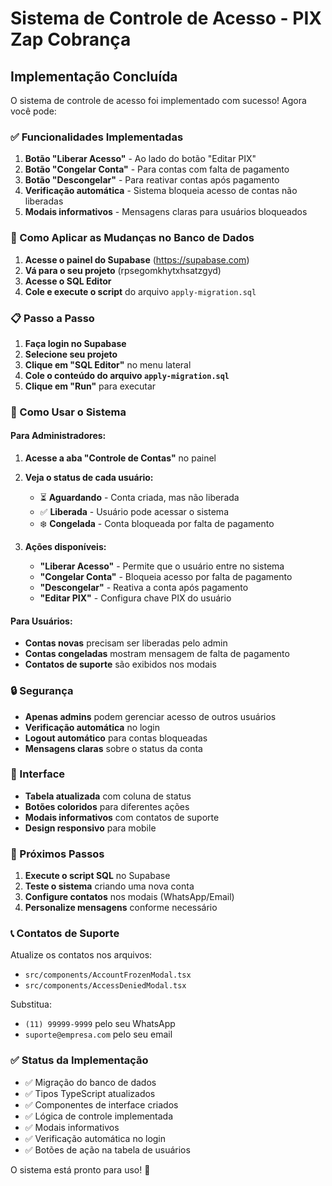 # Sistema de Controle de Acesso - PIX Zap Cobrança

## Implementação Concluída

O sistema de controle de acesso foi implementado com sucesso! Agora você pode:

### ✅ Funcionalidades Implementadas

1. **Botão "Liberar Acesso"** - Ao lado do botão "Editar PIX"
2. **Botão "Congelar Conta"** - Para contas com falta de pagamento
3. **Botão "Descongelar"** - Para reativar contas após pagamento
4. **Verificação automática** - Sistema bloqueia acesso de contas não liberadas
5. **Modais informativos** - Mensagens claras para usuários bloqueados

### 🔧 Como Aplicar as Mudanças no Banco de Dados

1. **Acesse o painel do Supabase** (https://supabase.com)
2. **Vá para o seu projeto** (rpsegomkhytxhsatzgyd)
3. **Acesse o SQL Editor**
4. **Cole e execute o script** do arquivo `apply-migration.sql`

### 📋 Passo a Passo

1. **Faça login no Supabase**
2. **Selecione seu projeto**
3. **Clique em "SQL Editor"** no menu lateral
4. **Cole o conteúdo do arquivo `apply-migration.sql`**
5. **Clique em "Run"** para executar

### 🎯 Como Usar o Sistema

#### Para Administradores:
1. **Acesse a aba "Controle de Contas"** no painel
2. **Veja o status de cada usuário:**
   - ⏳ **Aguardando** - Conta criada, mas não liberada
   - ✅ **Liberada** - Usuário pode acessar o sistema
   - ❄️ **Congelada** - Conta bloqueada por falta de pagamento

3. **Ações disponíveis:**
   - **"Liberar Acesso"** - Permite que o usuário entre no sistema
   - **"Congelar Conta"** - Bloqueia acesso por falta de pagamento
   - **"Descongelar"** - Reativa a conta após pagamento
   - **"Editar PIX"** - Configura chave PIX do usuário

#### Para Usuários:
- **Contas novas** precisam ser liberadas pelo admin
- **Contas congeladas** mostram mensagem de falta de pagamento
- **Contatos de suporte** são exibidos nos modais

### 🔒 Segurança

- **Apenas admins** podem gerenciar acesso de outros usuários
- **Verificação automática** no login
- **Logout automático** para contas bloqueadas
- **Mensagens claras** sobre o status da conta

### 📱 Interface

- **Tabela atualizada** com coluna de status
- **Botões coloridos** para diferentes ações
- **Modais informativos** com contatos de suporte
- **Design responsivo** para mobile

### 🚀 Próximos Passos

1. **Execute o script SQL** no Supabase
2. **Teste o sistema** criando uma nova conta
3. **Configure contatos** nos modais (WhatsApp/Email)
4. **Personalize mensagens** conforme necessário

### 📞 Contatos de Suporte

Atualize os contatos nos arquivos:
- `src/components/AccountFrozenModal.tsx`
- `src/components/AccessDeniedModal.tsx`

Substitua:
- `(11) 99999-9999` pelo seu WhatsApp
- `suporte@empresa.com` pelo seu email

### ✅ Status da Implementação

- ✅ Migração do banco de dados
- ✅ Tipos TypeScript atualizados
- ✅ Componentes de interface criados
- ✅ Lógica de controle implementada
- ✅ Modais informativos
- ✅ Verificação automática no login
- ✅ Botões de ação na tabela de usuários

O sistema está pronto para uso! 🎉 